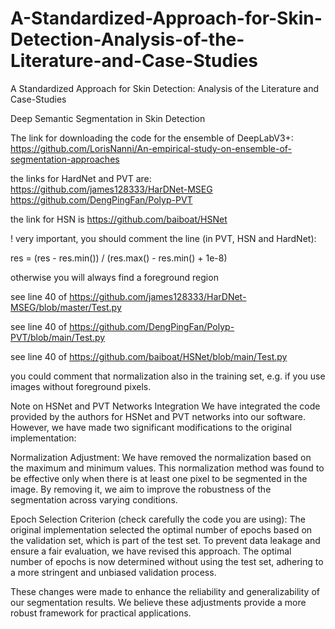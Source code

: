 # A-Standardized-Approach-for-Skin-Detection-Analysis-of-the-Literature-and-Case-Studies
A Standardized Approach for Skin Detection: Analysis of the Literature and Case-Studies

Deep Semantic Segmentation in Skin Detection

The link for downloading the code for the ensemble of DeepLabV3+: https://github.com/LorisNanni/An-empirical-study-on-ensemble-of-segmentation-approaches

the links for HardNet and PVT are: https://github.com/james128333/HarDNet-MSEG https://github.com/DengPingFan/Polyp-PVT

the link for HSN is https://github.com/baiboat/HSNet

! very important, you should comment the line (in PVT, HSN and HardNet):

 res = (res - res.min()) / (res.max() - res.min() + 1e-8)
 
 otherwise you will always find a foreground region
 
 see line 40 of https://github.com/james128333/HarDNet-MSEG/blob/master/Test.py
 
 see line 40 of https://github.com/DengPingFan/Polyp-PVT/blob/main/Test.py
 
 see line 40 of https://github.com/baiboat/HSNet/blob/main/Test.py
 
 
 
 you could comment that normalization also in the training set, e.g. if you use images without foreground pixels.


Note on HSNet and PVT Networks Integration
We have integrated the code provided by the authors for HSNet and PVT networks into our software. However, we have made two significant modifications to the original implementation:

Normalization Adjustment: We have removed the normalization based on the maximum and minimum values. This normalization method was found to be effective only when there is at least one pixel to be segmented in the image. By removing it, we aim to improve the robustness of the segmentation across varying conditions.

Epoch Selection Criterion (check carefully the code you are using): The original implementation selected the optimal number of epochs based on the validation set, which is part of the test set. To prevent data leakage and ensure a fair evaluation, we have revised this approach. The optimal number of epochs is now determined without using the test set, adhering to a more stringent and unbiased validation process.

These changes were made to enhance the reliability and generalizability of our segmentation results. We believe these adjustments provide a more robust framework for practical applications.
